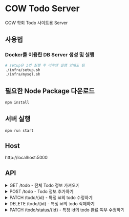 # COW Todo Server

COW 학회 Todo 사이트용 Server

## 사용법

### Docker를 이용한 DB Server 생성 및 실행

```bash
# setup은 1번 실행 후 이후엔 실행 안해도 됨
./infra/setup.sh
./infra/mysql.sh
```

## 필요한 Node Package 다운로드

```bash
npm install
```

## 서버 실행

```bash
npm run start
```

## Host

http://localhost:5000

## API

<details>
<summary>GET /todo - 전체 Todo 정보 가져오기</summary>

---

모든 Todo 정보를 가져옵니다.

- **URL**

  /todo

- **Method:**

  `GET`

- **Success Response:**

  ```
  HTTP/1.1 200 OK

  [
    {
      "id": 1,
      "content": "test1",
      "isCompleted": false,
      "createdAt": "2022-07-26T00:14:52.449Z",
      "updatedAt": "2022-07-26T00:15:20.000Z"
    },
    {} // 위와 유사한 데이터가 여러 개 반환
  ]
  ```

  </details>

<details>
<summary>POST /todo - Todo 정보 추가하기</summary>

---

Todo 정보를 추가합니다.

- **URL**

  /todo

- **Method:**

  `POST`

- **Request Body**
  ```json
  {
    "content" : "새로운 Todo" // 새로운 Todo 내용을 넣어줍니다.
  }
  ```

- **Success Response:**
  ```
  HTTP/1.1 201 Created
  ```
  </details>

<details>
<summary>PATCH /todo/{id} - 특정 id의 todo 수정하기</summary>

---

특정 id값을 가진 Todo 정보를 수정합니다.

- **URL**

  /todo/{id}

- **Method:**

  `PATCH`

- **Request Body**
  ```json
  {
    "content" : "새로운 Todo(수정)" // Todo 내용을 넣어줍니다.
  }
  ```
  
- **Success Response:**
  ```
  HTTP/1.1 200 OK
  ```
  </details>

<details>
<summary>DELETE /todo/{id} - 특정 id의 todo 삭제하기</summary>

---

특정 id값을 가진 Todo 정보를 삭제합니다..

- **URL**

  /todo/{id}

- **Method:**

  `DELETE`

- **Success Response:**
  ```
  HTTP/1.1 200 OK
  ```
  </details>

<details>
<summary>PATCH /todo/status/{id} - 특정 id의 todo 완료 여부 수정하기</summary>

---

특정 id값을 가진 Todo의 완료 여부를 수정합니다.

- **URL**

  /todo/status/{id}

- **Method:**

  `PATCH`

- **Success Response:**

  ```
  HTTP/1.1 200 OK

  true or false
  ```

  </details>

